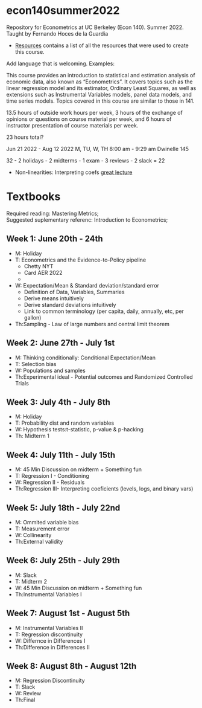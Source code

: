 # econ140summer2022
Repository for Econometrics at UC Berkeley (Econ 140). Summer 2022. Taught by Fernando Hoces de la Guardia
- [Resources](#resources.md) contains a list of all the resources that were used to create this course.


Add language that is welcoming. Examples:




 This course provides an introduction to statistical and estimation analysis of economic data, also known as “Econometrics”. It covers topics such as the linear regression model and its estimator, Ordinary Least Squares, as well as extensions such as Instrumental Variables models, panel data models, and time series models. Topics covered in this course are similar to those in 141.

13.5 hours of outside work hours per week, 3 hours of the exchange of opinions or questions on course material per week, and 6 hours of instructor presentation of course materials per week.

23 hours total?

Jun 21 2022 - Aug 12 2022
 M, TU, W, TH
 8:00 am - 9:29 am
 Dwinelle 145

32 - 2 holidays - 2 midterms - 1 exam - 3 reviews - 2 slack = 22

- Non-linearities: Interpreting coefs [great lecture](https://raw.githack.com/kyleraze/EC320_Econometrics/master/Lectures/16-Nonlinear_Relationships/16-Nonlinear_Relationships.html#46)

# Textbooks
Required reading: Mastering Metrics;  
Suggested suplementary referenc: Introduction to Econometrics;

## Week 1: June 20th - 24th  
- M: Holiday
- T: Econometrics and the Evidence-to-Policy pipeline
  - Chetty NYT
  - Card AER 2022
  -
- W: Expectation/Mean & Standard deviation/standard error
  - Definition of Data, Variables, Summaries
  - Derive means intuitively
  - Derive standard deviations intuitively
  - Link to common terminology (per capita, daily, annually, etc, per gallon)
- Th:Sampling - Law of large numbers and central limit theorem

## Week 2: June 27th - July 1st  
- M: Thinking conditionally: Conditional Expectation/Mean
- T: Selection bias
- W: Populations and samples
- Th:Experimental ideal - Potential outcomes and Randomized Controlled Trials

## Week 3: July 4th - July 8th  
- M: Holiday
- T: Probability dist and random variables
- W: Hypothesis tests:t-statistic, p-value & p-hacking
- Th: Midterm 1

## Week 4: July 11th - July 15th  
- M: 45 Min Discussion on midterm + Something fun
- T: Regression I  - Conditioning
- W: Regression II - Residuals
- Th:Regression III- Interpreting coeficients (levels, logs, and binary vars)

## Week 5: July 18th - July 22nd  
- M: Ommited variable bias
- T: Measurement error
- W: Collinearity
- Th:External validity

## Week 6: July 25th - July 29th  
- M: Slack
- T: Midterm 2
- W: 45 Min Discussion on midterm + Something fun
- Th:Instrumental Variables I

## Week 7: August 1st - August 5th  
- M: Instrumental Variables II
- T: Regression discontinuity
- W: Differnce in Differences I
- Th:Difference in Differences II

## Week 8: August 8th - August 12th  
- M: Regression Discontinuity
- T: Slack
- W: Review  
- Th:Final
